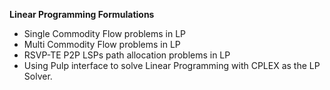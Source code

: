 **Linear Programming Formulations**

- Single Commodity Flow problems in LP
- Multi Commodity Flow problems in LP
- RSVP-TE P2P LSPs path allocation problems in LP
- Using Pulp interface to solve Linear Programming with CPLEX as the LP Solver.

